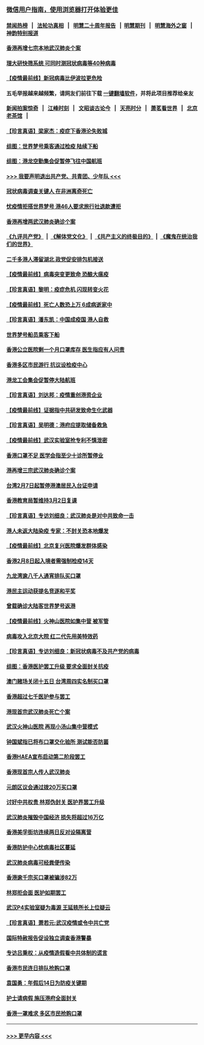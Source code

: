 ### [微信用户指南，使用浏览器打开体验更佳](https://github.com/gfw-breaker/banned-news1/blob/master/indexes/wechat-guide.md?t=0)
#### [禁闻热榜](热点新闻.md?t=0)  &nbsp;&nbsp;|&nbsp;&nbsp; [法轮功真相](https://github.com/gfw-breaker/truth/blob/master/README.md?t=0) &nbsp;&nbsp;|&nbsp;&nbsp; [明慧二十周年报告](https://github.com/gfw-breaker/mh-reports/blob/master/README.md?t=0) &nbsp;&nbsp;|&nbsp;&nbsp;[明慧期刊](https://github.com/gfw-breaker/mh-qikan) &nbsp;&nbsp;|&nbsp;&nbsp; [明慧海外之窗](https://github.com/gfw-breaker/mh-news/blob/master/README.md?t=0) &nbsp;&nbsp;|&nbsp;&nbsp; [神韵特别报道](https://github.com/gfw-breaker/mh-news/blob/master/shenyun.md?t=0)
#### [香港再增七宗本地武汉肺炎个案](../pages/nsc415/n11862405.md?t=02130344) 
#### [理大研快筛系统 可同时测冠状病毒等40种病毒](../pages/nsc415/n11862376.md?t=02130344) 
#### [【疫情最前线】新冠病毒比伊波拉更危险](../pages/nsc415/n11862199.md?t=02130344) 
#### 五毛举报越来越频繁，请网友们前往下载 [一键翻墙软件](https://github.com/gfw-breaker/ssr-accounts)，并将此项目推荐给亲友
#### [新闻拍案惊奇](https://github.com/gfw-breaker/banned-news1/blob/master/pages/link4.md) &nbsp;&nbsp;|&nbsp;&nbsp; [江峰时刻](https://github.com/gfw-breaker/banned-news1/blob/master/pages/link4.md) &nbsp;&nbsp;|&nbsp;&nbsp; [文昭谈古论今](https://github.com/gfw-breaker/banned-news1/blob/master/pages/link4.md) &nbsp;&nbsp;|&nbsp;&nbsp; [天亮时分](https://github.com/gfw-breaker/banned-news1/blob/master/pages/link4.md) &nbsp;&nbsp;|&nbsp;&nbsp; [萧茗看世界](https://github.com/gfw-breaker/banned-news1/blob/master/pages/link4.md) &nbsp;&nbsp;|&nbsp;&nbsp; [北京老茶馆](https://github.com/gfw-breaker/banned-news1/blob/master/pages/link4.md) &nbsp;&nbsp;|&nbsp;&nbsp; 
#### [【珍言真语】梁家杰：疫症下香港沦失败城](../pages/nsc415/n11861588.md?t=02130344) 
#### [组图：世界梦号乘客通过检疫 陆续下船](../pages/nsc415/n11858302.md?t=02130344) 
#### [组图：港龙空勤集会促暂停飞往中国航班](../pages/nsc415/n11858190.md?t=02130344) 
#### [>>> 我要声明退出共产党、共青团、少年队 <<<](https://github.com/begood0513/goodnews/blob/master/quit/letter.md) 
#### [冠状病毒调查关键人 在非洲离奇死亡](../pages/nsc415/n11859798.md?t=02130344) 
#### [忧疫情拒搭世界梦号 港46人要求旅行社退款遭拒](../pages/nsc415/n11859849.md?t=02130344) 
#### [香港再增两武汉肺炎确诊个案](../pages/nsc415/n11859833.md?t=02130344) 
#### [《九评共产党》](https://github.com/begood0513/9ping.md/blob/master/README.md) &nbsp;|&nbsp; [《解体党文化》](../../../../jtdwh.md/blob/master/README.md)  &nbsp;|&nbsp; [《共产主义的终极目的》](../../../../gczydzjmd.md/blob/master/README.md) &nbsp;|&nbsp; [《魔鬼在统治我们的世界》](../../../../mgztzwmdsj.md/blob/master/README.md) 
#### [二千多港人滞留湖北 政党促安排包机接送](../pages/nsc415/n11859831.md?t=02130344) 
#### [【疫情最前线】病毒突变更致命 恐酿大瘟疫](../pages/nsc415/n11859604.md?t=02130344) 
#### [【珍言真语】黎明：疫症危机 闪现转变火花](../pages/nsc415/n11859199.md?t=02130344) 
#### [【疫情最前线】死亡人数恐上万 6成病逝家中](../pages/nsc415/n11856687.md?t=02130344) 
#### [【珍言真语】潘东凯：中国成疫国 港人自救](../pages/nsc415/n11856962.md?t=02130344) 
#### [世界梦号船员乘客下船](../pages/nsc415/n11856883.md?t=02130344) 
#### [香港公立医院剩一个月口罩库存 医生指应有人问责](../pages/nsc415/n11856875.md?t=02130344) 
#### [香港多区市民游行 抗议设检疫中心](../pages/nsc415/n11856866.md?t=02130344) 
#### [港龙工会集会促暂停大陆航班](../pages/nsc415/n11856840.md?t=02130344) 
#### [【珍言真语】刘达邦：疫情重创港资企业](../pages/nsc415/n11854274.md?t=02130344) 
#### [【疫情最前线】证据指中共研发致命生化武器](../pages/nsc415/n11853087.md?t=02130344) 
#### [【珍言真语】吴明德：港府应提取储备救急](../pages/nsc415/n11852734.md?t=02130344) 
#### [【疫情最前线】武汉实验室抢专利不慎泄密](../pages/nsc415/n11850310.md?t=02130344) 
#### [香港口罩不足 医学会指至少十诊所暂停业](../pages/nsc415/n11850301.md?t=02130344) 
#### [港再增三宗武汉肺炎确诊个案](../pages/nsc415/n11850328.md?t=02130344) 
#### [台湾2月7日起暂停港澳居民入台证申请](../pages/nsc415/n11850304.md?t=02130344) 
#### [香港教育局暂维持3月2日复课](../pages/nsc415/n11850260.md?t=02130344) 
#### [【珍言真语】专访刘细良：武汉肺炎是对中共致命一击](../pages/nsc415/n11849934.md?t=02130344) 
#### [港人未返大陆染疫 专家：不封关恐本地爆发](../pages/nsc415/n11848021.md?t=02130344) 
#### [【疫情最前线】北京复兴医院爆发群体感染](../pages/nsc415/n11847626.md?t=02130344) 
#### [香港2月8日起入境者需强制检疫14天](../pages/nsc415/n11847658.md?t=02130344) 
#### [九龙湾逾八千人通宵排队买口罩](../pages/nsc415/n11847647.md?t=02130344) 
#### [港民主运动获提名竞逐和平奖](../pages/nsc415/n11847633.md?t=02130344) 
#### [曾载确诊大陆客世界梦号返港](../pages/nsc415/n11847608.md?t=02130344) 
#### [【疫情最前线】火神山医院如集中营 被军管](../pages/nsc415/n11847524.md?t=02130344) 
#### [病毒攻入北京大院 红二代先用美特效药](../pages/nsc415/n11847427.md?t=02130344) 
#### [【珍言真语】专访刘细良：新冠状病毒不及共产党的病毒](../pages/nsc415/n11847164.md?t=02130344) 
#### [组图：香港医护罢工升级 要求全面封关抗疫](../pages/nsc415/n11844107.md?t=02130344) 
#### [澳门赌场关闭十五日 台湾周四实名制买口罩](../pages/nsc415/n11845083.md?t=02130344) 
#### [香港超过七千医护参与罢工](../pages/nsc415/n11845051.md?t=02130344) 
#### [港现首宗武汉肺炎死亡个案](../pages/nsc415/n11844998.md?t=02130344) 
#### [武汉火神山医院 再现小汤山集中营模式](../pages/nsc415/n11844763.md?t=02130344) 
#### [钟国斌指已将布口罩交化验所 测试能否防菌](../pages/nsc415/n11842783.md?t=02130344) 
#### [香港HAEA宣布启动第二阶段罢工](../pages/nsc415/n11842723.md?t=02130344) 
#### [香港现首宗人传人武汉肺炎](../pages/nsc415/n11842766.md?t=02130344) 
#### [元朗区议会通过拨20万买口罩](../pages/nsc415/n11842754.md?t=02130344) 
#### [讨好中共权贵 林郑伪封关 医护界罢工升级](../pages/nsc415/n11842359.md?t=02130344) 
#### [武汉肺炎摧毁中国经济 损失将超过16万亿](../pages/nsc415/n11839723.md?t=02130344) 
#### [香港美孚街坊连续两日反对设隔离营](../pages/nsc415/n11839962.md?t=02130344) 
#### [香港防护中心忧病毒社区蔓延](../pages/nsc415/n11839933.md?t=02130344) 
#### [武汉肺炎病毒可经粪便传染](../pages/nsc415/n11839939.md?t=02130344) 
#### [香港逾千宗买口罩被骗涉82万](../pages/nsc415/n11839914.md?t=02130344) 
#### [林郑拒会面 医护如期罢工](../pages/nsc415/n11839892.md?t=02130344) 
#### [武汉P4实验室疑为毒源 王延轶所长上位疑云](../pages/nsc415/n11835543.md?t=02130344) 
#### [【珍言真语】萧若元:武汉疫情或令中共亡党](../pages/nsc415/n11829394.md?t=02130344) 
#### [国际特赦报告促设独立调查香港警暴](../pages/nsc415/n11833845.md?t=02130344) 
#### [专访吕秉权：从疫情造假看中共体制的谎言](../pages/nsc415/n11833813.md?t=02130344) 
#### [香港市民连日排队抢购口罩](../pages/nsc415/n11833794.md?t=02130344) 
#### [袁国勇：年假后14日为防疫关键期](../pages/nsc415/n11831088.md?t=02130344) 
#### [护士请病假 施压港府全面封关](../pages/nsc415/n11831030.md?t=02130344) 
#### [香港一罩难求 多区市民抢购口罩](../pages/nsc415/n11831002.md?t=02130344) 

----
#### [ >>> 更早内容 <<< ](../indexes/nsc415-earlier.md)
